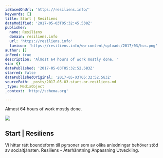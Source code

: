 ```yaml
---
isBasedOnUrl: 'https://resiliens.info/'
keywords: []
title: Start | Resiliens
dateModified: '2017-05-03T05:32:45.538Z'
publisher:
  name: Resiliens
  domain: resiliens.info
  url: 'https://resiliens.info'
  favicon: 'https://resiliens.info/wp-content/uploads/2017/03/hus.png'
author: []
inFeed: true
description: 'Almost 64 hours of work mostly done. '
via: {}
datePublished: '2017-05-03T05:32:52.583Z'
starred: false
datePublishedOriginal: '2017-05-03T05:32:52.583Z'
sourcePath: _posts/2017-05-03-start-or-resiliens.md
_type: MediaObject
_context: 'http://schema.org'

---
```

Almost 64 hours of work mostly done. 

<article style=""><img src="https://imgflo.herokuapp.com/graph/2b2431f8e7ba7b0/7eb41638c9f04f1d3af20c0b74053d3b/noop.png?input=https%3A%2F%2Fresiliens.info%2Fwp-content%2Fuploads%2F2017%2F04%2Fofficiell_logga54.png" /><h1>Start | Resiliens</h1><p>Vi hittar rätt boendeform till personer som av olika anledningar behöver stöd av socialtjänsten. Resiliens - Återhämtning Anpassning Utveckling.</p></article>